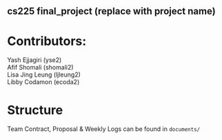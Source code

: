 ## cs225 final_project (replace with project name)
# Contributors: 
Yash Ejjagiri (yse2) \
Afif Shomali (shomali2) \
Lisa Jing Leung (ljleung2) \
Libby Codamon (ecoda2) 

# Structure
Team Contract, Proposal & Weekly Logs can be found in `documents/`
